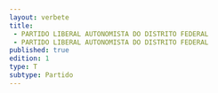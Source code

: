 ```yaml
---
layout: verbete
title:
 - PARTIDO LIBERAL AUTONOMISTA DO DISTRITO FEDERAL
 - PARTIDO LIBERAL AUTONOMISTA DO DISTRITO FEDERAL
published: true
edition: 1  
type: T
subtype: Partido
---
```


